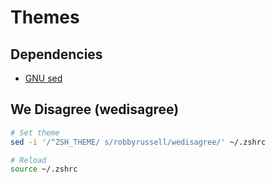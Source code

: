 # Themes

## Dependencies

- [GNU sed](/gnu-sed.md)

## We Disagree (wedisagree)

```sh
# Set theme
sed -i '/^ZSH_THEME/ s/robbyrussell/wedisagree/' ~/.zshrc

# Reload
source ~/.zshrc
```

<!-- ##

```sh
# Change prompt
cat << \EOF >> ~/.zshrc

# Custom Prompt
local user="%{$fg[yellow]%}%n%{$fg[white]%}@%{$fg[green]%}%m%{$reset_color%}"
PROMPT="${user} ${PROMPT}"
RPROMPT='%{$fg[magenta]%}$(git_prompt_info)%{$reset_color%}$(git_prompt_status)%{$reset_color%}$(git_prompt_ahead)%{$reset_color%}'
EOF

# Reload
source ~/.zshrc
``` -->
